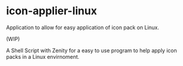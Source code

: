# icon-applier-linux
Application to allow for easy application of icon pack on Linux.

(WIP)

A Shell Script with Zenity for a easy to use program to help apply icon packs in a Linux envirnoment.
